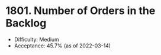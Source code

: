 # 1801. Number of Orders in the Backlog
- Difficulty: Medium
- Acceptance: 45.7% (as of 2022-03-14)
